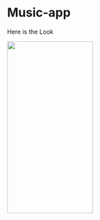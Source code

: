 # Music-app

Here is the Look
<!-- ![WhatsApp Image 2023-03-11 at 1 25 54 PM](https://user-images.githubusercontent.com/100480759/224472556-e1d9c6f0-7bb4-4015-9d44-a1be4c7d6540.jpeg) -->
<img src ="https://user-images.githubusercontent.com/100480759/224472556-e1d9c6f0-7bb4-4015-9d44-a1be4c7d6540.jpeg" width ="200" height ="400" />
